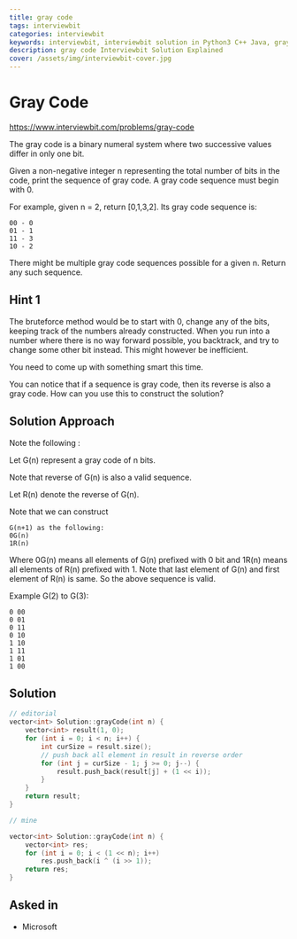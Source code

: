 ```yaml
---
title: gray code
tags: interviewbit
categories: interviewbit
keywords: interviewbit, interviewbit solution in Python3 C++ Java, gray code solution
description: gray code Interviewbit Solution Explained
cover: /assets/img/interviewbit-cover.jpg
---
```


# Gray Code

https://www.interviewbit.com/problems/gray-code


The gray code is a binary numeral system where two successive values differ in only one bit.

Given a non-negative integer n representing the total number of bits in the code, print the sequence of gray code. A gray code sequence must begin with 0.

For example, given n = 2, return [0,1,3,2]. Its gray code sequence is:
```
00 - 0
01 - 1
11 - 3
10 - 2
```

There might be multiple gray code sequences possible for a given n.
Return any such sequence.

## Hint 1

The bruteforce method would be to start with 0, change any of the bits, keeping track of the numbers already constructed. When you run into a number where there is no way forward possible, you backtrack, and try to change some other bit instead. 
This might however be inefficient.

You need to come up with something smart this time.

You can notice that if a sequence is gray code, then its reverse is also a gray code.
How can you use this to construct the solution?

## Solution Approach

Note the following :

Let G(n) represent a gray code of n bits. 

Note that reverse of G(n) is also a valid sequence. 

Let R(n) denote the reverse of G(n).

Note that we can construct 

```
G(n+1) as the following:
0G(n) 
1R(n)
```

Where 0G(n) means all elements of G(n) prefixed with 0 bit and 1R(n) means all elements of R(n) prefixed with 1. 
Note that last element of G(n) and first element of R(n) is same. So the above sequence is valid.

Example G(2) to G(3): 

```
0 00
0 01
0 11
0 10
1 10
1 11
1 01
1 00
```

## Solution

```cpp
// editorial
vector<int> Solution::grayCode(int n) {
    vector<int> result(1, 0);
    for (int i = 0; i < n; i++) {
        int curSize = result.size();
        // push back all element in result in reverse order
        for (int j = curSize - 1; j >= 0; j--) {
            result.push_back(result[j] + (1 << i));
        }
    }
    return result;
}

// mine

vector<int> Solution::grayCode(int n) {
    vector<int> res;
    for (int i = 0; i < (1 << n); i++)
        res.push_back(i ^ (i >> 1));
    return res;
}
```
## Asked in
* Microsoft
